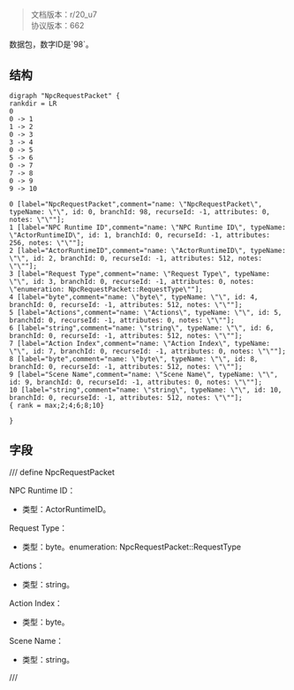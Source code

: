 # <!-- md:samp NpcRequestPacket -->

> 文档版本：r/20_u7<br/>协议版本：662

<!-- md:samp NpcRequestPacket -->数据包，数字ID是`98`。

## 结构

```viz
digraph "NpcRequestPacket" {
rankdir = LR
0
0 -> 1
1 -> 2
0 -> 3
3 -> 4
0 -> 5
5 -> 6
0 -> 7
7 -> 8
0 -> 9
9 -> 10

0 [label="NpcRequestPacket",comment="name: \"NpcRequestPacket\", typeName: \"\", id: 0, branchId: 98, recurseId: -1, attributes: 0, notes: \"\""];
1 [label="NPC Runtime ID",comment="name: \"NPC Runtime ID\", typeName: \"ActorRuntimeID\", id: 1, branchId: 0, recurseId: -1, attributes: 256, notes: \"\""];
2 [label="ActorRuntimeID",comment="name: \"ActorRuntimeID\", typeName: \"\", id: 2, branchId: 0, recurseId: -1, attributes: 512, notes: \"\""];
3 [label="Request Type",comment="name: \"Request Type\", typeName: \"\", id: 3, branchId: 0, recurseId: -1, attributes: 0, notes: \"enumeration: NpcRequestPacket::RequestType\""];
4 [label="byte",comment="name: \"byte\", typeName: \"\", id: 4, branchId: 0, recurseId: -1, attributes: 512, notes: \"\""];
5 [label="Actions",comment="name: \"Actions\", typeName: \"\", id: 5, branchId: 0, recurseId: -1, attributes: 0, notes: \"\""];
6 [label="string",comment="name: \"string\", typeName: \"\", id: 6, branchId: 0, recurseId: -1, attributes: 512, notes: \"\""];
7 [label="Action Index",comment="name: \"Action Index\", typeName: \"\", id: 7, branchId: 0, recurseId: -1, attributes: 0, notes: \"\""];
8 [label="byte",comment="name: \"byte\", typeName: \"\", id: 8, branchId: 0, recurseId: -1, attributes: 512, notes: \"\""];
9 [label="Scene Name",comment="name: \"Scene Name\", typeName: \"\", id: 9, branchId: 0, recurseId: -1, attributes: 0, notes: \"\""];
10 [label="string",comment="name: \"string\", typeName: \"\", id: 10, branchId: 0, recurseId: -1, attributes: 512, notes: \"\""];
{ rank = max;2;4;6;8;10}

}

```

## 字段

/// define
NpcRequestPacket

NPC Runtime ID：[<!-- md:samp ActorRuntimeID -->](../types/actorruntimeid.md)

- 类型：ActorRuntimeID。

Request Type：<!-- md:samp byte -->

- 类型：byte。enumeration: NpcRequestPacket::RequestType

Actions：<!-- md:samp string -->

- 类型：string。

Action Index：<!-- md:samp byte -->

- 类型：byte。

Scene Name：<!-- md:samp string -->

- 类型：string。


///
